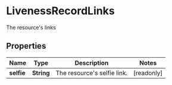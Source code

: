 

# LivenessRecordLinks

The resource's links

## Properties

| Name | Type | Description | Notes |
|------------ | ------------- | ------------- | -------------|
|**selfie** | **String** | The resource&#39;s selfie link. |  [readonly] |



